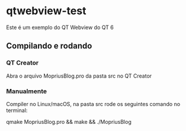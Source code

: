 
# qtwebview-test

Este é um exemplo do QT Webview do QT 6

## Compilando e rodando

### QT Creator

Abra o arquivo MopriusBlog.pro da pasta src no QT Creator

### Manualmente

Compiler no Linux/macOS, na pasta src rode os seguintes comando no terminal:

qmake MopriusBlog.pro && make && ./MopriusBlog
